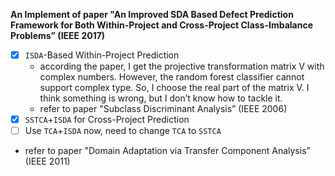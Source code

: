 **An Implement of paper "An Improved SDA Based Defect Prediction Framework for Both Within-Project and Cross-Project Class-Imbalance Problems” (IEEE 2017)** 

- [x] `ISDA`-Based Within-Project Prediction
  * according the paper, I get the projective transformation matrix V with complex numbers. However, the random forest classifier cannot support complex type. So, I choose the real part of the matrix V. I think something is wrong, but I don’t know how to tackle it.
  * refer to paper "Subclass Discriminant Analysis” (IEEE 2006)
- [x]  `SSTCA`+`ISDA` for Cross-Project Prediction
  - [ ] Use `TCA`+`ISDA` now, need to change `TCA` to `SSTCA`
  - refer to paper "Domain Adaptation via Transfer Component Analysis” (IEEE 2011)


